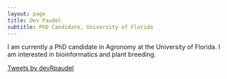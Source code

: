 ```yaml
---
layout: page
title: Dev Paudel
subtitle: PhD Candidate, University of Florida
---
```

I am currently a PhD candidate in Agronomy at the University of Florida. I am interested in bioinformatics and plant breeding.

<a class="twitter-timeline" href="https://twitter.com/devRpaudel?ref_src=twsrc%5Etfw">Tweets by devRpaudel</a> <script async src="https://platform.twitter.com/widgets.js" charset="utf-8"></script>

